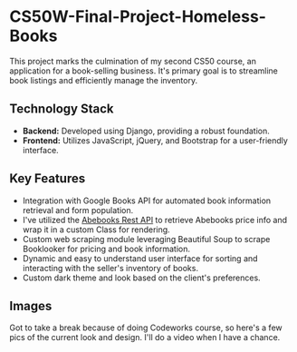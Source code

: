 # CS50W-Final-Project-Homeless-Books

This project marks the culmination of my second CS50 course, an application for a book-selling business. It's primary goal is to streamline book listings and efficiently manage the inventory.

## Technology Stack

- **Backend:** Developed using Django, providing a robust foundation.
- **Frontend:** Utilizes JavaScript, jQuery, and Bootstrap for a user-friendly interface.

## Key Features

- Integration with Google Books API for automated book information retrieval and form population.
- I've utilized the [Abebooks Rest API](https://github.com/ravila4/abebooks) to retrieve Abebooks price info and wrap it in a custom Class for rendering.
- Custom web scraping module leveraging Beautiful Soup to scrape Booklooker for pricing and book information.
- Dynamic and easy to understand user interface for sorting and interacting with the seller's inventory of books.
- Custom dark theme and look based on the client's preferences.

## Images

Got to take a break because of doing Codeworks course, so here's a few pics of the current look and design. I'll do a video when I have a chance.



